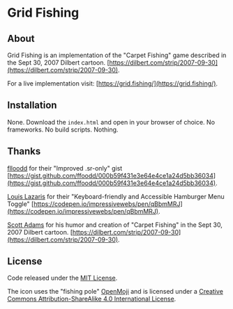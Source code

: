 # Grid Fishing

## About

Grid Fishing is an implementation of the "Carpet Fishing" game described in the Sept 30, 2007 Dilbert cartoon. [https://dilbert.com/strip/2007-09-30](https://dilbert.com/strip/2007-09-30).

For a live implementation visit: [https://grid.fishing/](https://grid.fishing/).

## Installation

None.  Download the `index.html` and open in your browser of choice.  No frameworks.  No build scripts.  Nothing.  

## Thanks

[flloodd](https://github.com/ffoodd) for their "Improved .sr-only" gist [https://gist.github.com/ffoodd/000b59f431e3e64e4ce1a24d5bb36034](https://gist.github.com/ffoodd/000b59f431e3e64e4ce1a24d5bb36034).


[Louis Lazaris](https://codepen.io/impressivewebs) for their "Keyboard-friendly and Accessible Hamburger Menu Toggle" [https://codepen.io/impressivewebs/pen/qBbmMRJ](https://codepen.io/impressivewebs/pen/qBbmMRJ).

[Scott Adams](https://dilbert.com/about) for his humor and creation of "Carpet Fishing" in the Sept 30, 2007 Dilbert cartoon. [https://dilbert.com/strip/2007-09-30](https://dilbert.com/strip/2007-09-30).

## License

Code released under the [MIT License](https://github.com/bstruthers/grid-fishing/blob/main/LICENSE).

The icon uses the "fishing pole" [OpenMoji](https://openmoji.org/library/#search=fishing&emoji=1F3A3) and is licensed under a [Creative Commons Attribution-ShareAlike 4.0 International License](http://creativecommons.org/licenses/by-sa/4.0/).
